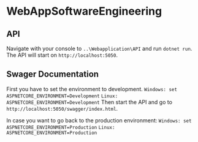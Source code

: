 # WebAppSoftwareEngineering

## API

Navigate with your console to `..\Webapplication\API` and run `dotnet run`.
The API will start on `http://localhost:5050`.

## Swager Documentation

First you have to set the environment to development. 
    `Windows: set ASPNETCORE_ENVIRONMENT=Development`
    `Linux: ASPNETCORE_ENVIRONMENT=Development`
Then start the API and go to `http://localhost:5050/swagger/index.html`.

In case you want to go back to the production environment:
    `Windows: set ASPNETCORE_ENVIRONMENT=Production`
    `Linux: ASPNETCORE_ENVIRONMENT=Production`

